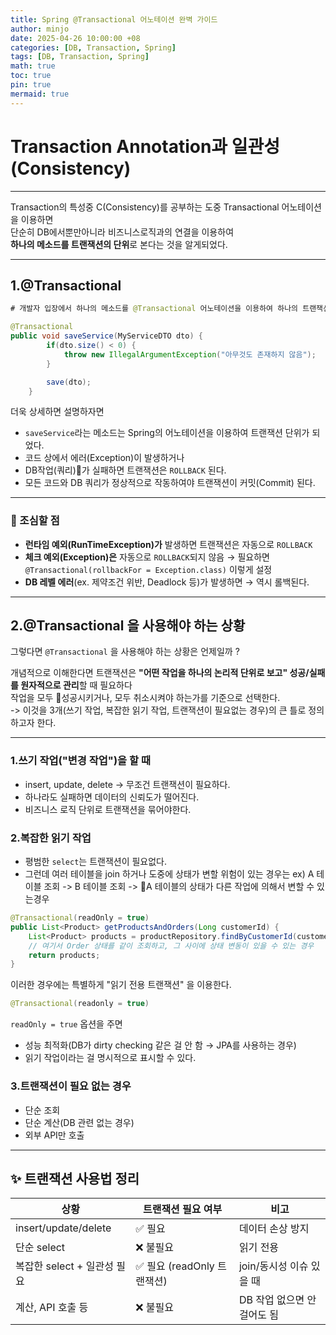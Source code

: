 ```yaml
---
title: Spring @Transactional 어노테이션 완벽 가이드
author: minjo
date: 2025-04-26 10:00:00 +08
categories: [DB, Transaction, Spring]
tags: [DB, Transaction, Spring]
math: true
toc: true
pin: true
mermaid: true
---
```


# Transaction Annotation과 일관성(Consistency)

---

Transaction의 특성중 C(Consistency)를 공부하는 도중 Transactional 어노테이션을 이용하면  
단순히 DB에서뿐만아니라 비즈니스로직과의 연결을 이용하여  
**하나의 메소드를 트랜잭션의 단위**로 본다는 것을 알게되었다.

---

## 1.@Transactional

```java
# 개발자 입장에서 하나의 메소드를 @Transactional 어노테이션을 이용하여 하나의 트랜잭션으로 보는 것이다.

@Transactional
public void saveService(MyServiceDTO dto) {
		if(dto.size() < 0) {
			throw new IllegalArgumentException("아무것도 존재하지 않음");
		}

		save(dto);
	}
```

더욱 상세하면 설명하자면

- `saveService`라는 메소드는 Spring의 어노테이션을 이용하여 트랜잭션 단위가 되었다.
- 코드 상에서 에러(Exception)이 발생하거나
- DB작업(쿼리)가 실패하면 트랜잭션은 `ROLLBACK` 된다.
- 모든 코드와 DB 쿼리가 정상적으로 작동하여야 트랜잭션이 커밋(Commit) 된다.

---

### 🚨 조심할 점

- **런타임 예외(RunTimeException)가** 발생하면 트랜잭션은 자동으로 `ROLLBACK`
- **체크 예외(Exception)은** 자동으로 `ROLLBACK`되지 않음
  → 필요하면 `@Transactional(rollbackFor = Exception.class)` 이렇게 설정
- **DB 레벨 에러**(ex. 제약조건 위반, Deadlock 등)가 발생하면 → 역시 롤백된다.

---

## 2.@Transactional 을 사용해야 하는 상황

그렇다면 `@Transactional` 을 사용해야 하는 상황은 언제일까 ?

개념적으로 이해한다면
트랜잭션은 **"어떤 작업을 하나의 논리적 단위로 보고" 성공/실패를 원자적으로 관리**할 때 필요하다  
작업을 모두 성공시키거나, 모두 취소시켜야 하는가를 기준으로 선택한다.  
-> 이것을 3개(쓰기 작업, 복잡한 읽기 작업, 트랜잭션이 필요없는 경우)의 큰 틀로 정의하고자 한다.

---

### 1.쓰기 작업("변경 작업")을 할 때

- insert, update, delete -> 무조건 트랜잭션이 필요하다.
- 하나라도 실패하면 데이터의 신뢰도가 떨어진다.
- 비즈니스 로직 단위로 트랜잭션을 묶어야한다.

### 2.복잡한 읽기 작업

- 평범한 `select`는 트랜잭션이 필요없다.
- 그런데 여러 테이블을 join 하거나 도중에 상태가 변할 위험이 있는 경우는
  ex) A 테이블 조회 -> B 테이블 조회 -> A 테이블의 상태가 다른 작업에 의해서 변할 수 있는경우

```java
@Transactional(readOnly = true)
public List<Product> getProductsAndOrders(Long customerId) {
    List<Product> products = productRepository.findByCustomerId(customerId);
    // 여기서 Order 상태를 같이 조회하고, 그 사이에 상태 변동이 있을 수 있는 경우
    return products;
}
```

이러한 경우에는 특별하게 "읽기 전용 트랜잭션" 을 이용한다.

```java
@Transactional(readonly = true)
```

`readOnly = true` 옵션을 주면

- 성능 최적화(DB가 dirty checking 같은 걸 안 함 → JPA를 사용하는 경우)
- 읽기 작업이라는 걸 명시적으로 표시할 수 있다.

### 3.트랜잭션이 필요 없는 경우

- 단순 조회
- 단순 계산(DB 관련 없는 경우)
- 외부 API만 호출

---

## ✨ 트랜잭션 사용법 정리

| 상황                        | 트랜잭션 필요 여부          | 비고                        |
| --------------------------- | --------------------------- | --------------------------- |
| insert/update/delete        | ✅ 필요                     | 데이터 손상 방지            |
| 단순 select                 | ❌ 불필요                   | 읽기 전용                   |
| 복잡한 select + 일관성 필요 | ✅ 필요 (readOnly 트랜잭션) | join/동시성 이슈 있을 때    |
| 계산, API 호출 등           | ❌ 불필요                   | DB 작업 없으면 안 걸어도 됨 |
